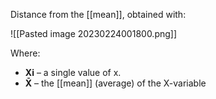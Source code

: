 Distance from the [[mean]], obtained with:

![[Pasted image 20230224001800.png]]

Where:
- **Xi** – a single value of x.
- **X̄** – the [[mean]] (average) of the X-variable